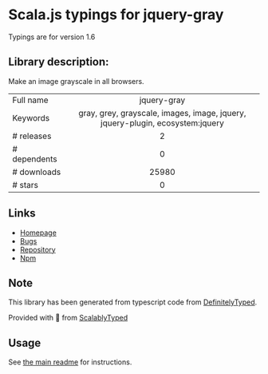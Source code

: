 
# Scala.js typings for jquery-gray

Typings are for version 1.6

## Library description:
Make an image grayscale in all browsers.

|                    |                 |
| ------------------ | :-------------: |
| Full name          | jquery-gray |
| Keywords           | gray, grey, grayscale, images, image, jquery, jquery-plugin, ecosystem:jquery |
| # releases         | 2 |
| # dependents       | 0 |
| # downloads        | 25980 |
| # stars            | 0 |

## Links
- [Homepage](https://github.com/karlhorky/gray#readme)
- [Bugs](https://github.com/karlhorky/gray/issues)
- [Repository](https://github.com/karlhorky/gray)
- [Npm](https://www.npmjs.com/package/jquery-gray)
    


## Note
This library has been generated from typescript code from [DefinitelyTyped](https://definitelytyped.org).

Provided with :purple_heart: from [ScalablyTyped](https://github.com/oyvindberg/ScalablyTyped)

## Usage
See [the main readme](../../readme.md) for instructions.


